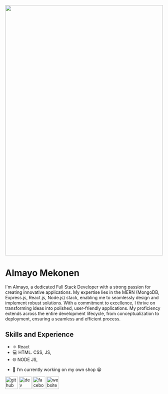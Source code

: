 <img src="[[https://media.licdn.com/dms/image/D4D03AQG19SClSzJH9A/profile-displayphoto-shrink_800_800/0/1695863670893?e=2147483647&v=beta&t=DfeX4THEBxsFag4Rv0Bf-68EUm-iHtID4_4zp3yJC3o](https://lh3.googleusercontent.com/pw/ADCreHc8DSzkhC7s4oe7zvwyaa7Gtyvrf46DiaoUu-k9rSuxh-OuPwWoW7oz4o0JD0dZNxV1FUs00IpOjr8fj_pfdLw0Eg3bVtP9POFPU-Ox09ZgsAUbjmFSPSgyGm1hhiBZrZS0WiMStCoClv44PxKwlQApRGCElIaqj9ZM4TncnT_8K1KWenOsUWxBZby9TYg6eRLC98LKmgb3d2b49wZyZQyUPLTxDGSWHa4GGVLGLbRFI4_PqJ06Ifwk-B-aLxIdF_dc5jnUIFjtIkzPu1lzFpxpw89lvdIYpvNCRP5PRknrhnJ8rWx3UyhqwmH6OMiDYOtEgu-EYjHracV6tI1DJd2e9wgu82hSWKsu4jgIQBjnJmdzC44mY9RTnBjIsaBHQRY5BZxp3q0Z2OnL7WGD3QkA3NNm0oF9ksN4bQ5rIIU53HTjgj2UE8DABp8i6pw38m-S1J2ZZzNafstST0ulsVq37d2ho2QSecbsO4BqB77KNCyoafjJubt7muKyojVnkK8-uwL-r9cfKJRyr5Iv2qUctA_HSiqCISTIr045yASMY557S-UHKCdXQ5xnESu5b6J-SsWokYX5OBIb-X3lcbR_ZUzL3kZdWvvC96PLppQQ042ZI-nVl0UYEcMFJPgiv3hNM0KfAKVRebUfJ051dJn3BggMv2k8zxFgxuhVhwyymuR0F9BfhX-1lXYCMjFakOB1LahUMa4UqldmAS_S8EY-kfHewSspzD49B6_6H0B37nzjmyH6cpmPwN_Nrgvzsc30RSEDLV2hwle_P3Yr_2aVNLMlRdLS65Nq0t495wFFMMXrRzhRO9kPgLlLGZKf1X8ouRbfMVRnWU0BXdtxGDadyUlZR3_ABgGB8qhWQaRIskb8M8Z5Qo6ADv6qG5lLX2UJbrs=w1284-h963-s-no-gm?authuser=0)](https://lh3.googleusercontent.com/pw/ADCreHc8DSzkhC7s4oe7zvwyaa7Gtyvrf46DiaoUu-k9rSuxh-OuPwWoW7oz4o0JD0dZNxV1FUs00IpOjr8fj_pfdLw0Eg3bVtP9POFPU-Ox09ZgsAUbjmFSPSgyGm1hhiBZrZS0WiMStCoClv44PxKwlQApRGCElIaqj9ZM4TncnT_8K1KWenOsUWxBZby9TYg6eRLC98LKmgb3d2b49wZyZQyUPLTxDGSWHa4GGVLGLbRFI4_PqJ06Ifwk-B-aLxIdF_dc5jnUIFjtIkzPu1lzFpxpw89lvdIYpvNCRP5PRknrhnJ8rWx3UyhqwmH6OMiDYOtEgu-EYjHracV6tI1DJd2e9wgu82hSWKsu4jgIQBjnJmdzC44mY9RTnBjIsaBHQRY5BZxp3q0Z2OnL7WGD3QkA3NNm0oF9ksN4bQ5rIIU53HTjgj2UE8DABp8i6pw38m-S1J2ZZzNafstST0ulsVq37d2ho2QSecbsO4BqB77KNCyoafjJubt7muKyojVnkK8-uwL-r9cfKJRyr5Iv2qUctA_HSiqCISTIr045yASMY557S-UHKCdXQ5xnESu5b6J-SsWokYX5OBIb-X3lcbR_ZUzL3kZdWvvC96PLppQQ042ZI-nVl0UYEcMFJPgiv3hNM0KfAKVRebUfJ051dJn3BggMv2k8zxFgxuhVhwyymuR0F9BfhX-1lXYCMjFakOB1LahUMa4UqldmAS_S8EY-kfHewSspzD49B6_6H0B37nzjmyH6cpmPwN_Nrgvzsc30RSEDLV2hwle_P3Yr_2aVNLMlRdLS65Nq0t495wFFMMXrRzhRO9kPgLlLGZKf1X8ouRbfMVRnWU0BXdtxGDadyUlZR3_ABgGB8qhWQaRIskb8M8Z5Qo6ADv6qG5lLX2UJbrs=w1284-h963-s-no-gm?authuser=0)" style="width: 100%; height: 50rem;">

# Almayo Mekonen
I'm Almayo, a dedicated Full Stack Developer with a strong passion for creating innovative applications. My expertise lies in the MERN (MongoDB, Express.js, React.js, Node.js) stack, enabling me to seamlessly design and implement robust solutions.
With a commitment to excellence, I thrive on transforming ideas into polished, user-friendly applications. My proficiency extends across the entire development lifecycle, from conceptualization to deployment, ensuring a seamless and efficient process.

## Skills and Experience
* ⚛️ React
* 💻 HTML. CSS, JS,
* 🌐 NODE JS, 


- 🔭 I’m currently working on my own shop 😀 

[<img src='https://cdn.jsdelivr.net/npm/simple-icons@3.0.1/icons/github.svg' alt='github' height='40'>](https://github.com/almayomekonen)  [<img src='https://cdn.jsdelivr.net/npm/simple-icons@3.0.1/icons/dev-dot-to.svg' alt='dev' height='40'>](https://dev.to/almayomekonen)  [<img src='https://cdn.jsdelivr.net/npm/simple-icons@3.0.1/icons/facebook.svg' alt='facebook' height='40'>](https://www.facebook.com/https://www.facebook.com/profile.php?id=100002097524154&locale=he_IL)  [<img src='https://cdn.jsdelivr.net/npm/simple-icons@3.0.1/icons/icloud.svg' alt='website' height='40'>](https://almayo-mek.com/)  


